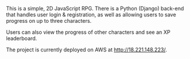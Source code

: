 This is a simple, 2D JavaScript RPG. There is a Python (Django) back-end that handles user login & registration, as well as allowing users to save progress on up to three characters. 

Users can also view the progress of other characters and see an XP leaderboard. 

The project is currently deployed on AWS at http://18.221.148.223/.
